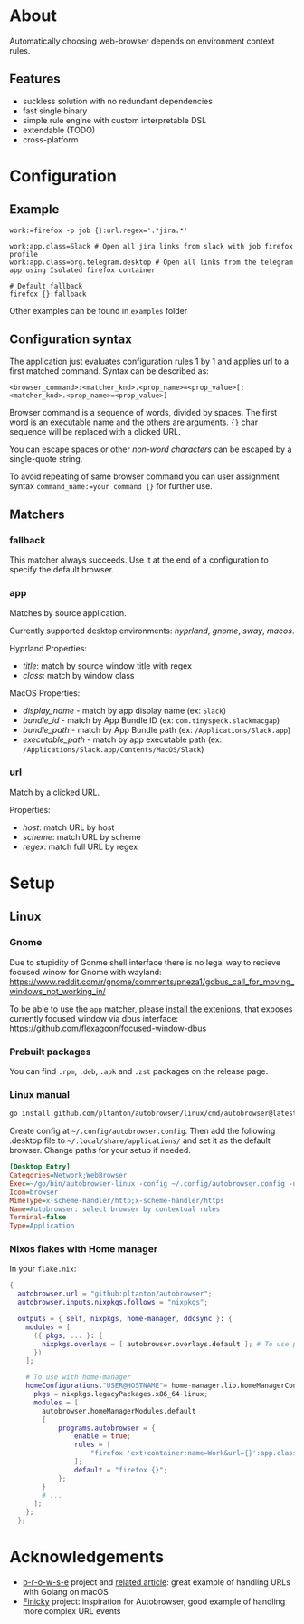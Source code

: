 # About

Automatically choosing web-browser depends on environment context rules.

## Features

- suckless solution with no redundant dependencies
- fast single binary
- simple rule engine with custom interpretable DSL
- extendable (TODO)
- cross-platform

# Configuration

## Example

```
work:=firefox -p job {}:url.regex='.*jira.*'

work:app.class=Slack # Open all jira links from slack with job firefox profile
work:app.class=org.telegram.desktop # Open all links from the telegram app using Isolated firefox container

# Default fallback
firefox {}:fallback
```

Other examples can be found in `examples` folder

## Configuration syntax

The application just evaluates configuration rules 1 by 1 and applies url to a first matched command. Syntax can be described as: 

```
<browser_command>:<matcher_knd>.<prop_name>=<prop_value>[;<matcher_knd>.<prop_name>=<prop_value>]
```

Browser command is a sequence of words, divided by spaces. The first word is an executable name and the others are arguments. `{}` char sequence will be replaced with a clicked URL.

You can escape spaces or other _non-word characters_ can be escaped by a single-quote string.

To avoid repeating of same browser command you can user assignment syntax `command_name:=your command {}` for further use.

## Matchers

### fallback

This matcher always succeeds. Use it at the end of a configuration to specify the default browser. 

### app

Matches by source application.

Currently supported desktop environments: _hyprland_, _gnome_, _sway_, _macos_.

Hyprland Properties:

- *title*: match by source window title with regex
- *class*: match by window class

MacOS Properties:

- *display_name* - match by app display name (ex: `Slack`)
- *bundle_id* - match by App Bundle ID (ex: `com.tinyspeck.slackmacgap`)
- *bundle_path* - match by App Bundle path (ex: `/Applications/Slack.app`)
- *executable_path* - match by app executable path (ex: `/Applications/Slack.app/Contents/MacOS/Slack`)

### url

Match by a clicked URL.

Properties:

- *host*: match URL by host
- *scheme*: match URL by scheme
- *regex*: match full URL by regex

# Setup

## Linux

### Gnome

Due to stupidity of Gonme shell interface there is no legal way to recieve focused winow for Gnome with wayland: https://www.reddit.com/r/gnome/comments/pneza1/gdbus_call_for_moving_windows_not_working_in/

To be able to use the `app` matcher, please [install the extenions](https://extensions.gnome.org/extension/5592/focused-window-d-bus/), that exposes currently focused window via dbus interface: https://github.com/flexagoon/focused-window-dbus 

### Prebuilt packages

You can find `.rpm`, `.deb`, `.apk` and `.zst` packages on the release page.

### Linux manual

```sh
go install github.com/pltanton/autobrowser/linux/cmd/autobrowser@latest
```

Create config at `~/.config/autobrowser.config`.
Then add the following .desktop file to `~/.local/share/applications/` and set it as the default browser. 
Change paths for your setup if needed.

```ini
[Desktop Entry]
Categories=Network;WebBrowser
Exec=~/go/bin/autobrowser-linux -config ~/.config/autobrowser.config -url %u
Icon=browser
MimeType=x-scheme-handler/http;x-scheme-handler/https
Name=Autobrowser: select browser by contextual rules
Terminal=false
Type=Application
```

### Nixos flakes with Home manager

In your `flake.nix`:

```nix
{
  autobrowser.url = "github:pltanton/autobrowser";
  autobrowser.inputs.nixpkgs.follows = "nixpkgs";

  outputs = { self, nixpkgs, home-manager, ddcsync }: {
    modules = [
      ({ pkgs, ... }: {
        nixpkgs.overlays = [ autobrowser.overlays.default ]; # To use programm as package
      })
    ];

    # To use with home-manager
    homeConfigurations."USER@HOSTNAME"= home-manager.lib.homeManagerConfiguration {
      pkgs = nixpkgs.legacyPackages.x86_64-linux;
      modules = [
        autobrowser.homeManagerModules.default
        { 
            programs.autobrowser = {
                enable = true; 
                rules = [
                    "firefox 'ext+container:name=Work&url={}':app.class=Slack"
                ];
                default = "firefox {}";
            };
        }
        # ...
      ];
    };
  };
```


# Acknowledgements

* [b-r-o-w-s-e](https://github.com/BlakeWilliams/b-r-o-w-s-e) project and [related article](https://blakewilliams.me/posts/handling-macos-url-schemes-with-go): great example of handling URLs with Golang on macOS
* [Finicky](https://github.com/johnste/finicky) project: inspiration for Autobrowser, good example of handling more complex URL events